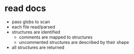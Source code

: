 # read docs

- pass globs to scan
- each file read/parsed
- structures are identified
  - comments are mapped to structures
  - uncommented structures are described by their shape
- all structures are returned